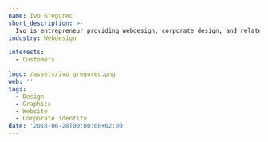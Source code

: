 ```yaml
---
name: Ivo Gregurec
short_description: >-
  Ivo is entrepreneur providing webdesign, corporate design, and related services. Author of Liberland COC, embassies and Liberland government webpages.
industry: Webdesign

interests:
  - Customers

logo: /assets/ivo_gregurec.png
web: ''
tags:
  - Design
  - Graphics
  - Website
  - Corporate identity
date: '2018-06-28T00:00:00+02:00'
---
```

